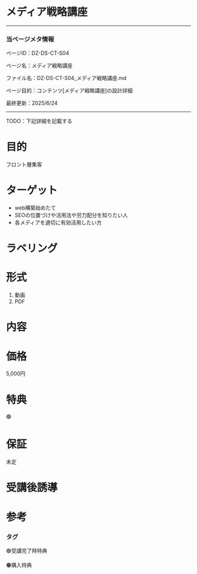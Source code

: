 # メディア戦略講座

---

### 当ページメタ情報

ページID：DZ-DS-CT-S04

ページ名：メディア戦略講座

ファイル名：DZ-DS-CT-S04_メディア戦略講座.md

ページ目的：コンテンツ[メディア戦略講座]の設計詳細

最終更新：2025/6/24

---

TODO：下記詳細を記載する

# 目的

フロント層集客

# ターゲット

- web構築始めたて
- SEOの位置づけや活用法や労力配分を知りたい人
- 各メディアを適切に有効活用したい方

# ラベリング

# 形式

1. 動画
2. PDF

# 内容

# 価格

5,000円

# 特典

🟢

# 保証

未定

# 受講後誘導

# 参考

### タグ

🟢受講完了時特典

🟠購入特典
